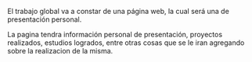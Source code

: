   El trabajo global va a constar de una página web, la cual
será una de presentación personal.

  La pagina tendra información personal de presentación, proyectos
realizados, estudios logrados, entre otras cosas que se le iran
agregando sobre la realizacion de la misma.